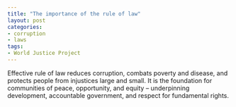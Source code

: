 ```yaml
---
title: "The importance of the rule of law"
layout: post
categories:
- corruption
- laws
tags:
- World Justice Project
---
```


Effective rule of law reduces corruption, combats poverty and disease, and protects people from injustices large and small. It is the foundation for communities of peace, opportunity, and equity – underpinning development, accountable government, and respect for fundamental rights.